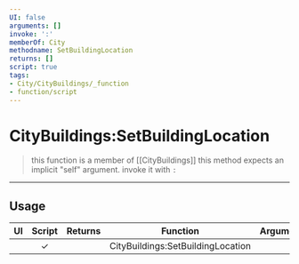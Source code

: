 ```yaml
---
UI: false
arguments: []
invoke: ':'
memberOf: City
methodname: SetBuildingLocation
returns: []
script: true
tags:
- City/CityBuildings/_function
- function/script
---
```

# CityBuildings:SetBuildingLocation
> this function is a member of [[CityBuildings]]
> this method expects an implicit "self" argument. invoke it with `:`
-----
## Usage
|  UI | Script | Returns | Function | Arguments |
|:---:|:------:|-------:|:--------:|:---------|
| |✓||CityBuildings:SetBuildingLocation||
